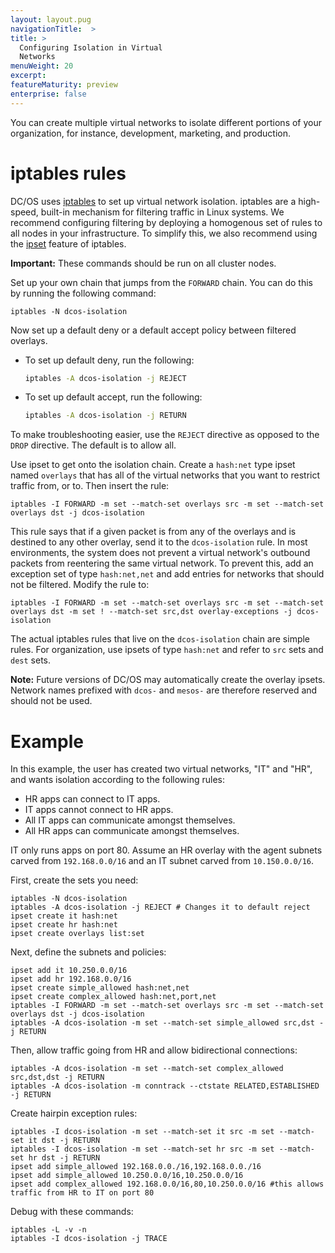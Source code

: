 ```yaml
---
layout: layout.pug
navigationTitle:  >
title: >
  Configuring Isolation in Virtual
  Networks
menuWeight: 20
excerpt:
featureMaturity: preview
enterprise: false
---
```


<!-- This source repo for this topic is https://github.com/dcos/dcos-docs -->


<!-- This source repo for this topic is https://github.com/dcos/dcos-docs -->


<!-- This source repo for this topic is https://github.com/dcos/dcos-docs -->


<!-- This source repo for this topic is https://github.com/dcos/dcos-docs -->


<!-- This source repo for this topic is https://github.com/dcos/dcos-docs -->


You can create multiple virtual networks to isolate different portions of your organization, for instance, development, marketing, and production.

# iptables rules

DC/OS uses [iptables](http://linux.die.net/man/8/iptables) to set up virtual network isolation. iptables are a high-speed, built-in mechanism for filtering traffic in Linux systems. We recommend configuring filtering by deploying a homogenous set of rules to all nodes in your infrastructure. To simplify this, we also recommend using the [ipset](http://ipset.netfilter.org/ipset.man.html) feature of iptables.

**Important:** These commands should be run on all cluster nodes. 

Set up your own chain that jumps from the `FORWARD` chain. You can do this by running the following command:

    iptables -N dcos-isolation

Now set up a default deny or a default accept policy between filtered overlays. 

-  To set up default deny, run the following:

   ```bash
   iptables -A dcos-isolation -j REJECT
   ```

-  To set up default accept, run the following:

   ```bash
   iptables -A dcos-isolation -j RETURN
   ```

To make troubleshooting easier, use the `REJECT` directive as opposed to the `DROP` directive. The default is to allow all.

Use ipset to get onto the isolation chain. Create a `hash:net` type ipset named `overlays` that has all of the virtual networks that you want to restrict traffic from, or to. Then insert the rule:

    iptables -I FORWARD -m set --match-set overlays src -m set --match-set overlays dst -j dcos-isolation

This rule says that if a given packet is from any of the overlays and is destined to any other overlay, send it to the `dcos-isolation` rule. In most environments, the system does not prevent a virtual network's outbound packets from reentering the same virtual network. To prevent this, add an exception set of type `hash:net,net` and add entries for networks that should not be filtered. Modify the rule to:

    iptables -I FORWARD -m set --match-set overlays src -m set --match-set overlays dst -m set ! --match-set src,dst overlay-exceptions -j dcos-isolation

The actual iptables rules that live on the `dcos-isolation` chain are simple rules. For organization, use ipsets of type `hash:net` and refer to `src` sets and `dest` sets.

**Note:** Future versions of DC/OS may automatically create the overlay ipsets. Network names prefixed with `dcos-` and `mesos-` are therefore reserved and should not be used.

# Example

In this example, the user has created two virtual networks, "IT" and "HR", and wants isolation according to the following rules:

* HR apps can connect to IT apps.
* IT apps cannot connect to HR apps. 
* All IT apps can communicate amongst themselves.
* All HR apps can communicate amongst themselves.

IT only runs apps on port 80. Assume an HR overlay with the agent subnets carved from `192.168.0.0/16` and an IT subnet carved from `10.150.0.0/16`.

First, create the sets you need:

    iptables -N dcos-isolation
    iptables -A dcos-isolation -j REJECT # Changes it to default reject
    ipset create it hash:net
    ipset create hr hash:net
    ipset create overlays list:set

Next, define the subnets and policies:

    ipset add it 10.250.0.0/16
    ipset add hr 192.168.0.0/16
    ipset create simple_allowed hash:net,net
    ipset create complex_allowed hash:net,port,net
    iptables -I FORWARD -m set --match-set overlays src -m set --match-set overlays dst -j dcos-isolation
    iptables -A dcos-isolation -m set --match-set simple_allowed src,dst -j RETURN

Then, allow traffic going from HR and allow bidirectional connections:

    iptables -A dcos-isolation -m set --match-set complex_allowed src,dst,dst -j RETURN
    iptables -A dcos-isolation -m conntrack --ctstate RELATED,ESTABLISHED -j RETURN

Create hairpin exception rules:

    iptables -I dcos-isolation -m set --match-set it src -m set --match-set it dst -j RETURN
    iptables -I dcos-isolation -m set --match-set hr src -m set --match-set hr dst -j RETURN
    ipset add simple_allowed 192.168.0.0./16,192.168.0.0./16
    ipset add simple_allowed 10.250.0.0/16,10.250.0.0/16
    ipset add complex_allowed 192.168.0.0/16,80,10.250.0.0/16 #this allows traffic from HR to IT on port 80

Debug with these commands:

    iptables -L -v -n
    iptables -I dcos-isolation -j TRACE
